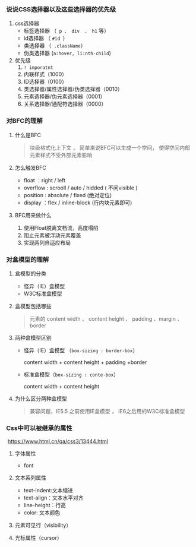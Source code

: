 ### 说说CSS选择器以及这些选择器的优先级

1. css选择器
   - 标签选择器 （` p 、 div  、 h1` 等）
   - id选择器 （ `#id `）
   - 类选择器 （` .className`）
   - 伪类选择器 (` a:hover, li:nth-child `)
2. 优先级
   1. `! imporatnt`
   2. 内联样式（1000）
   3. ID选择器（0100）
   4. 类选择器/属性选择器/伪类选择器（0010）
   5. 元素选择器/伪元素选择器（0001）
   6. 关系选择器/通配符选择器（0000）

### 对BFC的理解

1. 什么是BFC

   > 块级格式化上下文 ， 简单来说BFC可以生成一个空间， 使得空间内部元素样式不受外部元素影响

2. 怎么触发BFC

   - float ：right  / left 
   - overflow : scrooll / auto / hidded ( 不问visible )
   - position : absolute / fixed (绝对定位)
   - display ：flex / inline-block (行内块元素即可)

3. BFC用来做什么
   1. 使用Float脱离文档流，高度塌陷
   2. 阻止元素被浮动元素覆盖
   3. 实现两列自适应布局

### 对盒模型的理解

1. 盒模型的分类

   - 怪异（IE）盒模型
   - W3C标准盒模型

2. 盒模型包括哪些

   > 元素的 content width 、 content height 、 padding 、margin 、border

3. 两种盒模型区别

   - 怪异（IE）盒模型 （`box-sizing : border-box`）

     content width + content height + padding +border

   - 标准盒模型（`box-sizing : conte-box`）

     content width + content height 
   
4. 为什么区分两种盒模型

   > 兼容问题，IE5.5 之前使用IE盒模型 ， IE6之后用的W3C标准盒模型

### Css中可以被继承的属性

​	https://www.html.cn/qa/css3/13444.html

1. 字体属性

   - font

2. 文本系列属性

   - text-indent:文本缩进
   - text-align：文本水平对齐
   - line-height：行高
   - color: 文本颜色

3. 元素可见行（visibility）

4. 光标属性（cursor）

   
